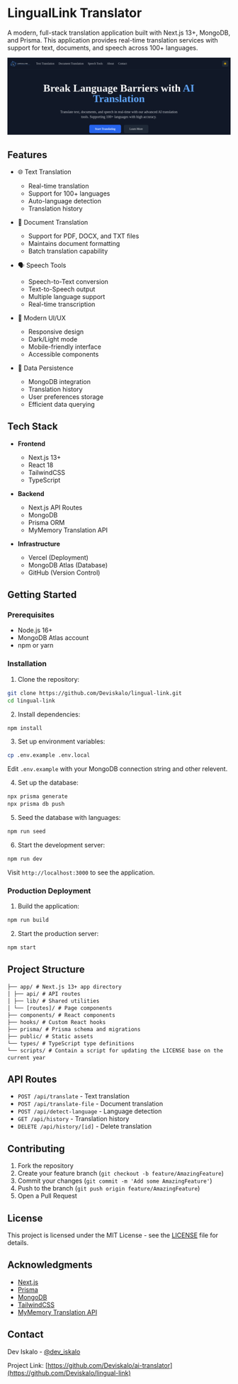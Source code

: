 # LingualLink Translator

A modern, full-stack translation application built with Next.js 13+, MongoDB, and Prisma. This application provides real-time translation services with support for text, documents, and speech across 100+ languages.

![LingualLink Translator Screenshot](./public/readme_banner.png)

## Features

- 🌐 Text Translation

  - Real-time translation
  - Support for 100+ languages
  - Auto-language detection
  - Translation history

- 📄 Document Translation

  - Support for PDF, DOCX, and TXT files
  - Maintains document formatting
  - Batch translation capability

- 🗣️ Speech Tools

  - Speech-to-Text conversion
  - Text-to-Speech output
  - Multiple language support
  - Real-time transcription

- 🎨 Modern UI/UX

  - Responsive design
  - Dark/Light mode
  - Mobile-friendly interface
  - Accessible components

- 💾 Data Persistence
  - MongoDB integration
  - Translation history
  - User preferences storage
  - Efficient data querying

## Tech Stack

- **Frontend**

  - Next.js 13+
  - React 18
  - TailwindCSS
  - TypeScript

- **Backend**

  - Next.js API Routes
  - MongoDB
  - Prisma ORM
  - MyMemory Translation API

- **Infrastructure**
  - Vercel (Deployment)
  - MongoDB Atlas (Database)
  - GitHub (Version Control)

## Getting Started

### Prerequisites

- Node.js 16+
- MongoDB Atlas account
- npm or yarn

### Installation

1. Clone the repository:

```bash
git clone https://github.com/Deviskalo/lingual-link.git
cd lingual-link
```

2. Install dependencies:

```bash
npm install
```

3. Set up environment variables:

```bash
cp .env.example .env.local
```

Edit `.env.example` with your MongoDB connection string and other relevent.

4. Set up the database:

```bash
npx prisma generate
npx prisma db push
```

5. Seed the database with languages:

```bash
npm run seed
```

6. Start the development server:

```bash
npm run dev
```

Visit `http://localhost:3000` to see the application.

### Production Deployment

1. Build the application:

```bash
npm run build
```

2. Start the production server:

```bash
npm start
```

## Project Structure

```ai-translator/
├── app/ # Next.js 13+ app directory
│ ├── api/ # API routes
│ ├── lib/ # Shared utilities
│ └── [routes]/ # Page components
├── components/ # React components
├── hooks/ # Custom React hooks
├── prisma/ # Prisma schema and migrations
├── public/ # Static assets
└── types/ # TypeScript type definitions
└── scripts/ # Contain a script for updating the LICENSE base on the current year
```

## API Routes

- `POST /api/translate` - Text translation
- `POST /api/translate-file` - Document translation
- `POST /api/detect-language` - Language detection
- `GET /api/history` - Translation history
- `DELETE /api/history/[id]` - Delete translation

## Contributing

1. Fork the repository
2. Create your feature branch (`git checkout -b feature/AmazingFeature`)
3. Commit your changes (`git commit -m 'Add some AmazingFeature'`)
4. Push to the branch (`git push origin feature/AmazingFeature`)
5. Open a Pull Request

## License

This project is licensed under the MIT License - see the [LICENSE](LICENSE) file for details.

## Acknowledgments

- [Next.js](https://nextjs.org/)
- [Prisma](https://www.prisma.io/)
- [MongoDB](https://www.mongodb.com/)
- [TailwindCSS](https://tailwindcss.com/)
- [MyMemory Translation API](https://mymemory.translated.net/)

## Contact

Dev Iskalo - [@dev_iskalo](https://twitter.com/@dev_iskalo)

Project Link: [https://github.com/Deviskalo/ai-translator](https://github.com/Deviskalo/lingual-link)
